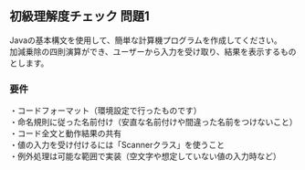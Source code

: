 ## 初級理解度チェック 問題1  
Javaの基本構文を使用して、簡単な計算機プログラムを作成してください。  
加減乗除の四則演算ができ、ユーザーから入力を受け取り、結果を表示するものとします。

  
### 要件
・コードフォーマット（環境設定で行ったものです）  
・命名規則に従った名前付け（安直な名前付けや間違った名前をつけないこと）  
・コード全文と動作結果の共有  
・値の入力を受け付けるには「Scannerクラス」を使うこと  
・例外処理は可能な範囲で実装（空文字や想定していない値の入力時など）  
